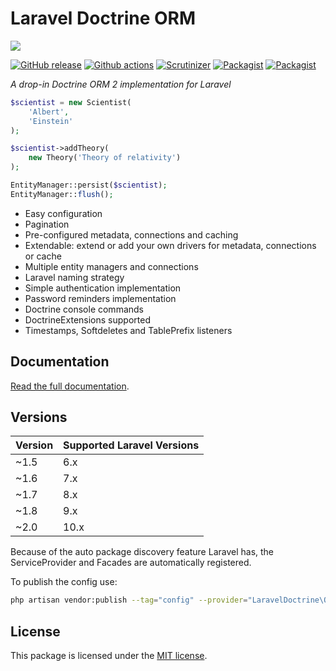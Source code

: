 # Laravel Doctrine ORM

<img src="https://cloud.githubusercontent.com/assets/7728097/12726966/cf009822-c91a-11e5-8f19-63ce1d77e8b2.jpg"/>

[![GitHub release](https://img.shields.io/github/release/laravel-doctrine/orm.svg?style=flat-square)](https://packagist.org/packages/laravel-doctrine/orm)
[![Github actions](https://github.com/laravel-doctrine/orm/workflows/CI/badge.svg?branch=1.8)](https://github.com/laravel-doctrine/orm/actions?query=workflow%3ACI+branch%3A1.7)
[![Scrutinizer](https://img.shields.io/scrutinizer/g/laravel-doctrine/orm.svg?style=flat-square)](https://github.com/laravel-doctrine/orm)
[![Packagist](https://img.shields.io/packagist/dm/laravel-doctrine/orm.svg?style=flat-square)](https://packagist.org/packages/laravel-doctrine/orm)
[![Packagist](https://img.shields.io/packagist/dt/laravel-doctrine/orm.svg?style=flat-square)](https://packagist.org/packages/laravel-doctrine/orm)

*A drop-in Doctrine ORM 2 implementation for Laravel*

```php
$scientist = new Scientist(
    'Albert',
    'Einstein'
);

$scientist->addTheory(
    new Theory('Theory of relativity')
);

EntityManager::persist($scientist);
EntityManager::flush();
```

* Easy configuration
* Pagination
* Pre-configured metadata, connections and caching
* Extendable: extend or add your own drivers for metadata, connections or cache
* Multiple entity managers and connections
* Laravel naming strategy
* Simple authentication implementation
* Password reminders implementation
* Doctrine console commands
* DoctrineExtensions supported
* Timestamps, Softdeletes and TablePrefix listeners

## Documentation

[Read the full documentation](http://laraveldoctrine.org/docs/current/orm).

## Versions

Version | Supported Laravel Versions
:---------|:----------
~1.5 | 6.x
~1.6 | 7.x
~1.7 | 8.x
~1.8 | 9.x
~2.0 | 10.x

Because of the auto package discovery feature Laravel has, the ServiceProvider and Facades are automatically registered.

To publish the config use:

```bash
php artisan vendor:publish --tag="config" --provider="LaravelDoctrine\ORM\DoctrineServiceProvider"
```

## License

This package is licensed under the [MIT license](https://github.com/laravel-doctrine/orm/blob/master/LICENSE).
